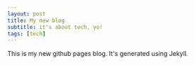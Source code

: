 ```yaml
---
layout: post
title: My new blog
subtitle: it's about tech, yo!
tags: [tech]
---
```


This is my new github pages blog. It's generated using Jekyll.